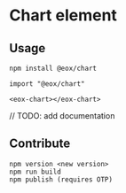 # Chart element

## Usage

```
npm install @eox/chart
```

```
import "@eox/chart"

<eox-chart></eox-chart>
```

// TODO: add documentation

## Contribute

```
npm version <new version>
npm run build
npm publish (requires OTP)
```